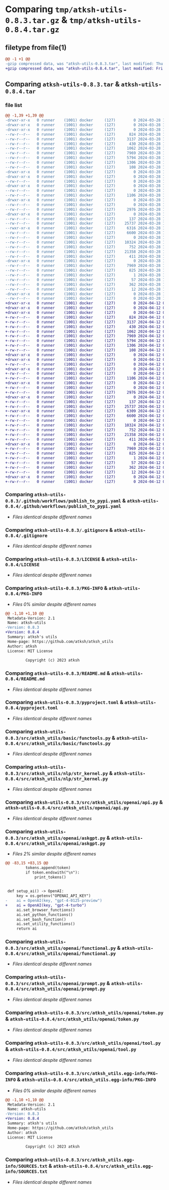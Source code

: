 # Comparing `tmp/atksh-utils-0.8.3.tar.gz` & `tmp/atksh-utils-0.8.4.tar.gz`

## filetype from file(1)

```diff
@@ -1 +1 @@
-gzip compressed data, was "atksh-utils-0.8.3.tar", last modified: Thu Mar 28 12:53:57 2024, max compression
+gzip compressed data, was "atksh-utils-0.8.4.tar", last modified: Fri Apr 12 03:34:23 2024, max compression
```

## Comparing `atksh-utils-0.8.3.tar` & `atksh-utils-0.8.4.tar`

### file list

```diff
@@ -1,39 +1,39 @@
-drwxr-xr-x   0 runner    (1001) docker     (127)        0 2024-03-28 12:53:57.962907 atksh-utils-0.8.3/
-drwxr-xr-x   0 runner    (1001) docker     (127)        0 2024-03-28 12:53:57.958907 atksh-utils-0.8.3/.github/
-drwxr-xr-x   0 runner    (1001) docker     (127)        0 2024-03-28 12:53:57.958907 atksh-utils-0.8.3/.github/workflows/
--rw-r--r--   0 runner    (1001) docker     (127)      824 2024-03-28 12:53:50.000000 atksh-utils-0.8.3/.github/workflows/publish_to_pypi.yaml
--rw-r--r--   0 runner    (1001) docker     (127)     3137 2024-03-28 12:53:50.000000 atksh-utils-0.8.3/.gitignore
--rw-r--r--   0 runner    (1001) docker     (127)      430 2024-03-28 12:53:50.000000 atksh-utils-0.8.3/.pre-commit-config.yaml
--rw-r--r--   0 runner    (1001) docker     (127)     1062 2024-03-28 12:53:50.000000 atksh-utils-0.8.3/LICENSE
--rw-r--r--   0 runner    (1001) docker     (127)     7969 2024-03-28 12:53:57.962907 atksh-utils-0.8.3/PKG-INFO
--rw-r--r--   0 runner    (1001) docker     (127)     5794 2024-03-28 12:53:50.000000 atksh-utils-0.8.3/README.md
--rw-r--r--   0 runner    (1001) docker     (127)     1306 2024-03-28 12:53:50.000000 atksh-utils-0.8.3/pyproject.toml
--rw-r--r--   0 runner    (1001) docker     (127)      108 2024-03-28 12:53:57.966907 atksh-utils-0.8.3/setup.cfg
-drwxr-xr-x   0 runner    (1001) docker     (127)        0 2024-03-28 12:53:57.958907 atksh-utils-0.8.3/src/
-drwxr-xr-x   0 runner    (1001) docker     (127)        0 2024-03-28 12:53:57.958907 atksh-utils-0.8.3/src/atksh_utils/
--rw-r--r--   0 runner    (1001) docker     (127)        0 2024-03-28 12:53:50.000000 atksh-utils-0.8.3/src/atksh_utils/__init__.py
-drwxr-xr-x   0 runner    (1001) docker     (127)        0 2024-03-28 12:53:57.962907 atksh-utils-0.8.3/src/atksh_utils/basic/
--rw-r--r--   0 runner    (1001) docker     (127)        0 2024-03-28 12:53:50.000000 atksh-utils-0.8.3/src/atksh_utils/basic/__init__.py
--rw-r--r--   0 runner    (1001) docker     (127)     1106 2024-03-28 12:53:50.000000 atksh-utils-0.8.3/src/atksh_utils/basic/functools.py
-drwxr-xr-x   0 runner    (1001) docker     (127)        0 2024-03-28 12:53:57.962907 atksh-utils-0.8.3/src/atksh_utils/nlp/
--rw-r--r--   0 runner    (1001) docker     (127)        0 2024-03-28 12:53:50.000000 atksh-utils-0.8.3/src/atksh_utils/nlp/__init__.py
--rw-r--r--   0 runner    (1001) docker     (127)     2976 2024-03-28 12:53:50.000000 atksh-utils-0.8.3/src/atksh_utils/nlp/str_kernel.py
-drwxr-xr-x   0 runner    (1001) docker     (127)        0 2024-03-28 12:53:57.962907 atksh-utils-0.8.3/src/atksh_utils/openai/
--rw-r--r--   0 runner    (1001) docker     (127)      137 2024-03-28 12:53:50.000000 atksh-utils-0.8.3/src/atksh_utils/openai/__init__.py
--rw-r--r--   0 runner    (1001) docker     (127)    25737 2024-03-28 12:53:50.000000 atksh-utils-0.8.3/src/atksh_utils/openai/api.py
--rwxr-xr-x   0 runner    (1001) docker     (127)     6316 2024-03-28 12:53:50.000000 atksh-utils-0.8.3/src/atksh_utils/openai/askgpt.py
--rw-r--r--   0 runner    (1001) docker     (127)     6600 2024-03-28 12:53:50.000000 atksh-utils-0.8.3/src/atksh_utils/openai/functional.py
--rw-r--r--   0 runner    (1001) docker     (127)        0 2024-03-28 12:53:50.000000 atksh-utils-0.8.3/src/atksh_utils/openai/history.py
--rw-r--r--   0 runner    (1001) docker     (127)    10324 2024-03-28 12:53:50.000000 atksh-utils-0.8.3/src/atksh_utils/openai/prompt.py
--rw-r--r--   0 runner    (1001) docker     (127)      752 2024-03-28 12:53:50.000000 atksh-utils-0.8.3/src/atksh_utils/openai/token.py
--rw-r--r--   0 runner    (1001) docker     (127)    21358 2024-03-28 12:53:50.000000 atksh-utils-0.8.3/src/atksh_utils/openai/tool.py
--rw-r--r--   0 runner    (1001) docker     (127)      411 2024-03-28 12:53:57.000000 atksh-utils-0.8.3/src/atksh_utils/version.py
-drwxr-xr-x   0 runner    (1001) docker     (127)        0 2024-03-28 12:53:57.962907 atksh-utils-0.8.3/src/atksh_utils.egg-info/
--rw-r--r--   0 runner    (1001) docker     (127)     7969 2024-03-28 12:53:57.000000 atksh-utils-0.8.3/src/atksh_utils.egg-info/PKG-INFO
--rw-r--r--   0 runner    (1001) docker     (127)      825 2024-03-28 12:53:57.000000 atksh-utils-0.8.3/src/atksh_utils.egg-info/SOURCES.txt
--rw-r--r--   0 runner    (1001) docker     (127)        1 2024-03-28 12:53:57.000000 atksh-utils-0.8.3/src/atksh_utils.egg-info/dependency_links.txt
--rw-r--r--   0 runner    (1001) docker     (127)       57 2024-03-28 12:53:57.000000 atksh-utils-0.8.3/src/atksh_utils.egg-info/entry_points.txt
--rw-r--r--   0 runner    (1001) docker     (127)      362 2024-03-28 12:53:57.000000 atksh-utils-0.8.3/src/atksh_utils.egg-info/requires.txt
--rw-r--r--   0 runner    (1001) docker     (127)       12 2024-03-28 12:53:57.000000 atksh-utils-0.8.3/src/atksh_utils.egg-info/top_level.txt
-drwxr-xr-x   0 runner    (1001) docker     (127)        0 2024-03-28 12:53:57.962907 atksh-utils-0.8.3/tests/
--rw-r--r--   0 runner    (1001) docker     (127)        0 2024-03-28 12:53:50.000000 atksh-utils-0.8.3/tests/__init__.py
+drwxr-xr-x   0 runner    (1001) docker     (127)        0 2024-04-12 03:34:23.411105 atksh-utils-0.8.4/
+drwxr-xr-x   0 runner    (1001) docker     (127)        0 2024-04-12 03:34:23.403105 atksh-utils-0.8.4/.github/
+drwxr-xr-x   0 runner    (1001) docker     (127)        0 2024-04-12 03:34:23.403105 atksh-utils-0.8.4/.github/workflows/
+-rw-r--r--   0 runner    (1001) docker     (127)      824 2024-04-12 03:34:18.000000 atksh-utils-0.8.4/.github/workflows/publish_to_pypi.yaml
+-rw-r--r--   0 runner    (1001) docker     (127)     3137 2024-04-12 03:34:18.000000 atksh-utils-0.8.4/.gitignore
+-rw-r--r--   0 runner    (1001) docker     (127)      430 2024-04-12 03:34:18.000000 atksh-utils-0.8.4/.pre-commit-config.yaml
+-rw-r--r--   0 runner    (1001) docker     (127)     1062 2024-04-12 03:34:18.000000 atksh-utils-0.8.4/LICENSE
+-rw-r--r--   0 runner    (1001) docker     (127)     7969 2024-04-12 03:34:23.411105 atksh-utils-0.8.4/PKG-INFO
+-rw-r--r--   0 runner    (1001) docker     (127)     5794 2024-04-12 03:34:18.000000 atksh-utils-0.8.4/README.md
+-rw-r--r--   0 runner    (1001) docker     (127)     1306 2024-04-12 03:34:18.000000 atksh-utils-0.8.4/pyproject.toml
+-rw-r--r--   0 runner    (1001) docker     (127)      108 2024-04-12 03:34:23.411105 atksh-utils-0.8.4/setup.cfg
+drwxr-xr-x   0 runner    (1001) docker     (127)        0 2024-04-12 03:34:23.403105 atksh-utils-0.8.4/src/
+drwxr-xr-x   0 runner    (1001) docker     (127)        0 2024-04-12 03:34:23.403105 atksh-utils-0.8.4/src/atksh_utils/
+-rw-r--r--   0 runner    (1001) docker     (127)        0 2024-04-12 03:34:18.000000 atksh-utils-0.8.4/src/atksh_utils/__init__.py
+drwxr-xr-x   0 runner    (1001) docker     (127)        0 2024-04-12 03:34:23.407105 atksh-utils-0.8.4/src/atksh_utils/basic/
+-rw-r--r--   0 runner    (1001) docker     (127)        0 2024-04-12 03:34:18.000000 atksh-utils-0.8.4/src/atksh_utils/basic/__init__.py
+-rw-r--r--   0 runner    (1001) docker     (127)     1106 2024-04-12 03:34:18.000000 atksh-utils-0.8.4/src/atksh_utils/basic/functools.py
+drwxr-xr-x   0 runner    (1001) docker     (127)        0 2024-04-12 03:34:23.407105 atksh-utils-0.8.4/src/atksh_utils/nlp/
+-rw-r--r--   0 runner    (1001) docker     (127)        0 2024-04-12 03:34:18.000000 atksh-utils-0.8.4/src/atksh_utils/nlp/__init__.py
+-rw-r--r--   0 runner    (1001) docker     (127)     2976 2024-04-12 03:34:18.000000 atksh-utils-0.8.4/src/atksh_utils/nlp/str_kernel.py
+drwxr-xr-x   0 runner    (1001) docker     (127)        0 2024-04-12 03:34:23.407105 atksh-utils-0.8.4/src/atksh_utils/openai/
+-rw-r--r--   0 runner    (1001) docker     (127)      137 2024-04-12 03:34:18.000000 atksh-utils-0.8.4/src/atksh_utils/openai/__init__.py
+-rw-r--r--   0 runner    (1001) docker     (127)    25737 2024-04-12 03:34:18.000000 atksh-utils-0.8.4/src/atksh_utils/openai/api.py
+-rwxr-xr-x   0 runner    (1001) docker     (127)     6309 2024-04-12 03:34:18.000000 atksh-utils-0.8.4/src/atksh_utils/openai/askgpt.py
+-rw-r--r--   0 runner    (1001) docker     (127)     6600 2024-04-12 03:34:18.000000 atksh-utils-0.8.4/src/atksh_utils/openai/functional.py
+-rw-r--r--   0 runner    (1001) docker     (127)        0 2024-04-12 03:34:18.000000 atksh-utils-0.8.4/src/atksh_utils/openai/history.py
+-rw-r--r--   0 runner    (1001) docker     (127)    10324 2024-04-12 03:34:18.000000 atksh-utils-0.8.4/src/atksh_utils/openai/prompt.py
+-rw-r--r--   0 runner    (1001) docker     (127)      752 2024-04-12 03:34:18.000000 atksh-utils-0.8.4/src/atksh_utils/openai/token.py
+-rw-r--r--   0 runner    (1001) docker     (127)    21358 2024-04-12 03:34:18.000000 atksh-utils-0.8.4/src/atksh_utils/openai/tool.py
+-rw-r--r--   0 runner    (1001) docker     (127)      411 2024-04-12 03:34:23.000000 atksh-utils-0.8.4/src/atksh_utils/version.py
+drwxr-xr-x   0 runner    (1001) docker     (127)        0 2024-04-12 03:34:23.411105 atksh-utils-0.8.4/src/atksh_utils.egg-info/
+-rw-r--r--   0 runner    (1001) docker     (127)     7969 2024-04-12 03:34:23.000000 atksh-utils-0.8.4/src/atksh_utils.egg-info/PKG-INFO
+-rw-r--r--   0 runner    (1001) docker     (127)      825 2024-04-12 03:34:23.000000 atksh-utils-0.8.4/src/atksh_utils.egg-info/SOURCES.txt
+-rw-r--r--   0 runner    (1001) docker     (127)        1 2024-04-12 03:34:23.000000 atksh-utils-0.8.4/src/atksh_utils.egg-info/dependency_links.txt
+-rw-r--r--   0 runner    (1001) docker     (127)       57 2024-04-12 03:34:23.000000 atksh-utils-0.8.4/src/atksh_utils.egg-info/entry_points.txt
+-rw-r--r--   0 runner    (1001) docker     (127)      362 2024-04-12 03:34:23.000000 atksh-utils-0.8.4/src/atksh_utils.egg-info/requires.txt
+-rw-r--r--   0 runner    (1001) docker     (127)       12 2024-04-12 03:34:23.000000 atksh-utils-0.8.4/src/atksh_utils.egg-info/top_level.txt
+drwxr-xr-x   0 runner    (1001) docker     (127)        0 2024-04-12 03:34:23.411105 atksh-utils-0.8.4/tests/
+-rw-r--r--   0 runner    (1001) docker     (127)        0 2024-04-12 03:34:18.000000 atksh-utils-0.8.4/tests/__init__.py
```

### Comparing `atksh-utils-0.8.3/.github/workflows/publish_to_pypi.yaml` & `atksh-utils-0.8.4/.github/workflows/publish_to_pypi.yaml`

 * *Files identical despite different names*

### Comparing `atksh-utils-0.8.3/.gitignore` & `atksh-utils-0.8.4/.gitignore`

 * *Files identical despite different names*

### Comparing `atksh-utils-0.8.3/LICENSE` & `atksh-utils-0.8.4/LICENSE`

 * *Files identical despite different names*

### Comparing `atksh-utils-0.8.3/PKG-INFO` & `atksh-utils-0.8.4/PKG-INFO`

 * *Files 0% similar despite different names*

```diff
@@ -1,10 +1,10 @@
 Metadata-Version: 2.1
 Name: atksh-utils
-Version: 0.8.3
+Version: 0.8.4
 Summary: atksh's utils
 Home-page: https://github.com/atksh/atksh_utils
 Author: atksh
 License: MIT License
         
         Copyright (c) 2023 atksh
```

### Comparing `atksh-utils-0.8.3/README.md` & `atksh-utils-0.8.4/README.md`

 * *Files identical despite different names*

### Comparing `atksh-utils-0.8.3/pyproject.toml` & `atksh-utils-0.8.4/pyproject.toml`

 * *Files identical despite different names*

### Comparing `atksh-utils-0.8.3/src/atksh_utils/basic/functools.py` & `atksh-utils-0.8.4/src/atksh_utils/basic/functools.py`

 * *Files identical despite different names*

### Comparing `atksh-utils-0.8.3/src/atksh_utils/nlp/str_kernel.py` & `atksh-utils-0.8.4/src/atksh_utils/nlp/str_kernel.py`

 * *Files identical despite different names*

### Comparing `atksh-utils-0.8.3/src/atksh_utils/openai/api.py` & `atksh-utils-0.8.4/src/atksh_utils/openai/api.py`

 * *Files identical despite different names*

### Comparing `atksh-utils-0.8.3/src/atksh_utils/openai/askgpt.py` & `atksh-utils-0.8.4/src/atksh_utils/openai/askgpt.py`

 * *Files 2% similar despite different names*

```diff
@@ -83,15 +83,15 @@
         tokens.append(token)
         if token.endswith("\n"):
             print_tokens()
 
 
 def setup_ai() -> OpenAI:
     key = os.getenv("OPENAI_API_KEY")
-    ai = OpenAI(key, "gpt-4-0125-preview")
+    ai = OpenAI(key, "gpt-4-turbo")
     ai.set_browser_functions()
     ai.set_python_functions()
     ai.set_bash_function()
     ai.set_utility_functions()
     return ai
```

### Comparing `atksh-utils-0.8.3/src/atksh_utils/openai/functional.py` & `atksh-utils-0.8.4/src/atksh_utils/openai/functional.py`

 * *Files identical despite different names*

### Comparing `atksh-utils-0.8.3/src/atksh_utils/openai/prompt.py` & `atksh-utils-0.8.4/src/atksh_utils/openai/prompt.py`

 * *Files identical despite different names*

### Comparing `atksh-utils-0.8.3/src/atksh_utils/openai/token.py` & `atksh-utils-0.8.4/src/atksh_utils/openai/token.py`

 * *Files identical despite different names*

### Comparing `atksh-utils-0.8.3/src/atksh_utils/openai/tool.py` & `atksh-utils-0.8.4/src/atksh_utils/openai/tool.py`

 * *Files identical despite different names*

### Comparing `atksh-utils-0.8.3/src/atksh_utils.egg-info/PKG-INFO` & `atksh-utils-0.8.4/src/atksh_utils.egg-info/PKG-INFO`

 * *Files 0% similar despite different names*

```diff
@@ -1,10 +1,10 @@
 Metadata-Version: 2.1
 Name: atksh-utils
-Version: 0.8.3
+Version: 0.8.4
 Summary: atksh's utils
 Home-page: https://github.com/atksh/atksh_utils
 Author: atksh
 License: MIT License
         
         Copyright (c) 2023 atksh
```

### Comparing `atksh-utils-0.8.3/src/atksh_utils.egg-info/SOURCES.txt` & `atksh-utils-0.8.4/src/atksh_utils.egg-info/SOURCES.txt`

 * *Files identical despite different names*

